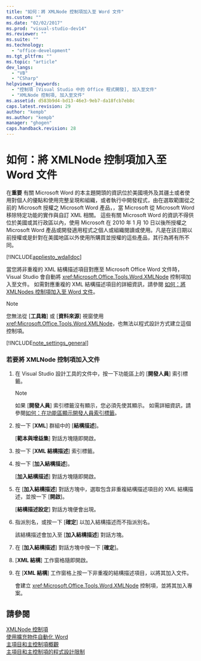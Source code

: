 ```yaml
---
title: "如何：將 XMLNode 控制項加入至 Word 文件"
ms.custom: ""
ms.date: "02/02/2017"
ms.prod: "visual-studio-dev14"
ms.reviewer: ""
ms.suite: ""
ms.technology: 
  - "office-development"
ms.tgt_pltfrm: ""
ms.topic: "article"
dev_langs: 
  - "VB"
  - "CSharp"
helpviewer_keywords: 
  - "控制項 [Visual Studio 中的 Office 程式開發], 加入至文件"
  - "XMLNode 控制項, 加入至文件"
ms.assetid: d583b9d4-bd13-46e3-9eb7-da18fcb7eb8c
caps.latest.revision: 29
author: "kempb"
ms.author: "kempb"
manager: "ghogen"
caps.handback.revision: 28
---
```

# 如何：將 XMLNode 控制項加入至 Word 文件
  在**重要** 有關 Microsoft Word 的本主題開頭的資訊位於美國境外及其疆土或者使用對個人的優點和使用完整呈現和組織，或者執行中開發程式，由在選取範圍從之前的 Microsoft 授權之 Microsoft Word 產品，，當 Microsoft 從 Microsoft Word 移除特定功能的實作與自訂 XML 相關。  這些有關 Microsoft Word 的資訊不得供位於美國或其行政區以內，使用 Microsoft 在 2010 年 1 月 10 日以後所授權之 Microsoft Word 產品或開發適用程式之個人或組織閱讀或使用。凡是在該日期以前授權或是針對在美國地區以外使用所購買並授權的這些產品，其行為將有所不同。  
  
 [!INCLUDE[appliesto_wdalldoc](../vsto/includes/appliesto-wdalldoc-md.md)]  
  
 當您將非重複的 XML 結構描述項目對應至 Microsoft Office Word 文件時，Visual Studio 會自動將 <xref:Microsoft.Office.Tools.Word.XMLNode> 控制項加入至文件。  如需對應重複的 XML 結構描述項目的詳細資訊，請參閱 [如何：將 XMLNodes 控制項加入至 Word 文件](../vsto/how-to-add-xmlnodes-controls-to-word-documents.md)。  
  
> [!NOTE]  
>  您無法從 \[**工具箱**\] 或 \[**資料來源**\] 視窗使用 <xref:Microsoft.Office.Tools.Word.XMLNode>，也無法以程式設計方式建立這個控制項。  
  
 [!INCLUDE[note_settings_general](../sharepoint/includes/note-settings-general-md.md)]  
  
### 若要將 XMLNode 控制項加入文件  
  
1.  在 Visual Studio 設計工具的文件中，按一下功能區上的 \[**開發人員**\] 索引標籤。  
  
    > [!NOTE]  
    >  如果 \[**開發人員**\] 索引標籤沒有顯示，您必須先使其顯示。  如需詳細資訊，請參閱[如何：在功能區顯示開發人員索引標籤](../vsto/how-to-show-the-developer-tab-on-the-ribbon.md)。  
  
2.  按一下 \[**XML**\] 群組中的 \[**結構描述**\]。  
  
     \[**範本與增益集**\] 對話方塊隨即開啟。  
  
3.  按一下 \[**XML 結構描述**\] 索引標籤。  
  
4.  按一下 \[**加入結構描述**\]。  
  
     \[**加入結構描述**\] 對話方塊隨即開啟。  
  
5.  在 \[**加入結構描述**\] 對話方塊中，選取包含非重複結構描述項目的 XML 結構描述，並按一下 \[**開啟**\]。  
  
     \[**結構描述設定**\] 對話方塊便會出現。  
  
6.  指派別名，或按一下 \[**確定**\] 以加入結構描述而不指派別名。  
  
     該結構描述會加入至 \[**加入結構描述**\] 對話方塊。  
  
7.  在 \[**加入結構描述**\] 對話方塊中按一下 \[**確定**\]。  
  
8.  \[**XML 結構**\] 工作窗格隨即開啟。  
  
9. 在 \[**XML 結構**\] 工作窗格上按一下非重複的結構描述項目，以將其加入文件。  
  
     會建立 <xref:Microsoft.Office.Tools.Word.XMLNode> 控制項，並將其加入專案。  
  
## 請參閱  
 [XMLNode 控制項](../vsto/xmlnode-control.md)   
 [使用擴充物件自動化 Word](../vsto/automating-word-by-using-extended-objects.md)   
 [主項目和主控制項概觀](../vsto/host-items-and-host-controls-overview.md)   
 [主項目和主控制項的程式設計限制](../vsto/programmatic-limitations-of-host-items-and-host-controls.md)  
  
  